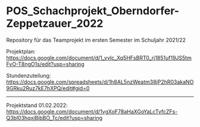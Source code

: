 # POS_Schachprojekt_Oberndorfer-Zeppetzauer_2022
Repository für das Teamprojekt im ersten Semester im Schuljahr 2021/22

Projektplan: https://docs.google.com/document/d/1_vvlc_Xq5HFsBRT0_rj1851uf19JS5tmFyO-T8ngO1s/edit?usp=sharing

Stundenzuteilung: https://docs.google.com/spreadsheets/d/1h8AL5nzWeatm38jP2hR03akaNO9GRku2Ruz7kE7hXPQ/edit#gid=0

------------------------------------------------------------------------------------------------------------------------
Projektstand 01.02.2022: https://docs.google.com/document/d/1vgXoF78aHaXGoYaLcTvfcZFs-Q3bl03hqxiBjbBO_Tc/edit?usp=sharing
 

